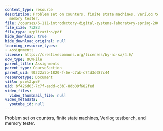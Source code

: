 ```yaml
---
content_type: resource
description: Problem set on counters, finite state machines, Verilog testbench, and
  memory tester.
file: /courses/6-111-introductory-digital-systems-laboratory-spring-2006/bf426d037c7feaddc3b78db09f682fed_pset2.pdf
file_size: 75283
file_type: application/pdf
hide_download: true
hide_download_original: null
learning_resource_types:
- Assignments
license: https://creativecommons.org/licenses/by-nc-sa/4.0/
ocw_type: OCWFile
parent_title: Assignments
parent_type: CourseSection
parent_uid: 90322a5b-1820-f46e-c7ab-c74d3d687c44
resourcetype: Document
title: pset2.pdf
uid: bf426d03-7c7f-eadd-c3b7-8db09f682fed
video_files:
  video_thumbnail_file: null
video_metadata:
  youtube_id: null
---
```

Problem set on counters, finite state machines, Verilog testbench, and memory tester.